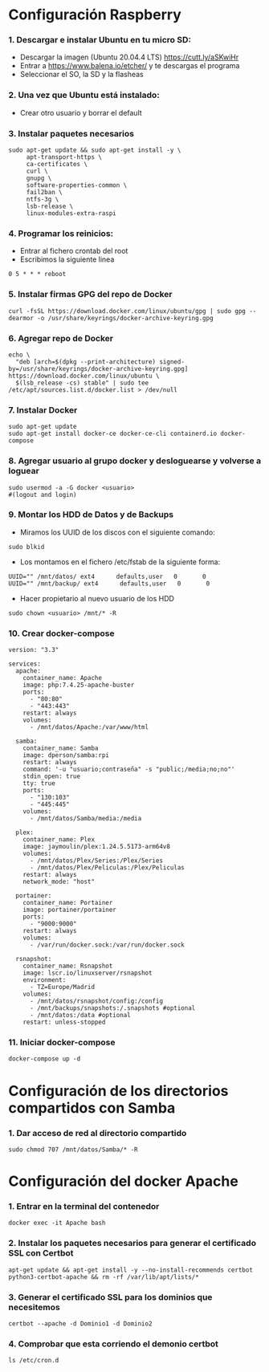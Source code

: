 # Configuración Raspberry

### 1. Descargar e instalar Ubuntu en tu micro SD:
   * Descargar la imagen (Ubuntu 20.04.4 LTS) https://cutt.ly/aSKwiHr
   * Entrar a https://www.balena.io/etcher/ y te descargas el programa
   * Seleccionar el SO, la SD y la flasheas
  
### 2. Una vez que Ubuntu está instalado:
   * Crear otro usuario y borrar el default

### 3. Instalar paquetes necesarios

```
sudo apt-get update && sudo apt-get install -y \
     apt-transport-https \
     ca-certificates \
     curl \
     gnupg \
     software-properties-common \
     fail2ban \
     ntfs-3g \
     lsb-release \
     linux-modules-extra-raspi
```

### 4. Programar los reinicios:
   * Entrar al fichero crontab del root
   * Escribimos la siguiente linea
```
0 5 * * * reboot
```
   
### 5. Instalar firmas GPG del repo de Docker

```
curl -fsSL https://download.docker.com/linux/ubuntu/gpg | sudo gpg --dearmor -o /usr/share/keyrings/docker-archive-keyring.gpg
```

### 6. Agregar repo de Docker

```
echo \
  "deb [arch=$(dpkg --print-architecture) signed-by=/usr/share/keyrings/docker-archive-keyring.gpg] https://download.docker.com/linux/ubuntu \
  $(lsb_release -cs) stable" | sudo tee /etc/apt/sources.list.d/docker.list > /dev/null
```

### 7. Instalar Docker

```
sudo apt-get update
sudo apt-get install docker-ce docker-ce-cli containerd.io docker-compose
```

### 8. Agregar usuario al grupo docker y desloguearse y volverse a loguear

```
sudo usermod -a -G docker <usuario>
#(logout and login)
```

### 9. Montar los HDD de Datos y de Backups
   * Miramos los UUID de los discos con el siguiente comando:
   
```
sudo blkid
```

   * Los montamos en el fichero /etc/fstab de la siguiente forma:

```
UUID="" /mnt/datos/ ext4      defaults,user   0       0
UUID="" /mnt/backup/ ext4      defaults,user   0       0
```

   * Hacer propietario al nuevo usuario de los HDD

```
sudo chown <usuario> /mnt/* -R
```

### 10. Crear docker-compose
```
version: "3.3"

services:
  apache:
    container_name: Apache
    image: php:7.4.25-apache-buster
    ports:
      - "80:80"
      - "443:443"
    restart: always
    volumes:
      - /mnt/datos/Apache:/var/www/html

  samba:
    container_name: Samba
    image: dperson/samba:rpi
    restart: always
    command: '-u "usuario;contraseña" -s "public;/media;no;no"'
    stdin_open: true
    tty: true
    ports:
      - "130:103"
      - "445:445"
    volumes:
      - /mnt/datos/Samba/media:/media

  plex:
    container_name: Plex
    image: jaymoulin/plex:1.24.5.5173-arm64v8
    volumes:
      - /mnt/datos/Plex/Series:/Plex/Series
      - /mnt/datos/Plex/Peliculas:/Plex/Peliculas
    restart: always
    network_mode: "host"

  portainer:
    container_name: Portainer
    image: portainer/portainer
    ports:
      - "9000:9000"
    restart: always
    volumes:
      - /var/run/docker.sock:/var/run/docker.sock

  rsnapshot:
    container_name: Rsnapshot
    image: lscr.io/linuxserver/rsnapshot
    environment:
      - TZ=Europe/Madrid
    volumes:
      - /mnt/datos/rsnapshot/config:/config
      - /mnt/backups/snapshots:/.snapshots #optional
      - /mnt/datos:/data #optional
    restart: unless-stopped
```


### 11. Iniciar docker-compose
```
docker-compose up -d
```

# Configuración de los directorios compartidos con Samba
   
### 1. Dar acceso de red al directorio compartido

```
sudo chmod 707 /mnt/datos/Samba/* -R
```

# Configuración del docker Apache

### 1. Entrar en la terminal del contenedor

```
docker exec -it Apache bash
```

### 2. Instalar los paquetes necesarios para generar el certificado SSL con Certbot

```
apt-get update && apt-get install -y --no-install-recommends certbot python3-certbot-apache && rm -rf /var/lib/apt/lists/*
```

### 3. Generar el certificado SSL para los dominios que necesitemos

```
certbot --apache -d Dominio1 -d Dominio2
```
### 4. Comprobar que esta corriendo el demonio certbot

```
ls /etc/cron.d
```
